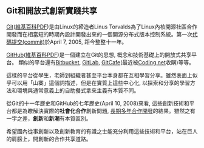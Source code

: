 ## Git和開放式創新實踐共享

[Git](https://git-scm.com/)([維基百科PDF](git.pdf))是由Linux的締造者Linus Torvalds為了Linux內核開源社區合作開發而在相當短的時期內設計開發出來的一個開源分布式版本控制系統。第一次[代碼提交(commit)](https://github.com/git/git/commit/e83c5163316f89bfbde7d9ab23ca2e25604af290)於April 7, 2005, 距今整整十一年。

[GitHub](https://github.com)([維基百科PDF](GitHub.pdf))是一個建立在Git的思想, 概念和技術基礎上的開放式共享平台。
類似的平台還有[Bitbucket](https://bitbucket.org/), [GitLab](https://about.gitlab.com/), [GitCafe](https://gitcafe.com/)(最近被[Coding.net](https://coding.net/)收購)等等。

這樣的平台從學生，老師到組織者甚至平台本身都在互相學習分享。雖然表面上似乎可以用「山寨」這個詞描述，但是在實質上這些中心化, 以探索和分享的學習方法和環境與通常意義上的自助餐式拿來主義有本質不同。

從Git的十一年歷史和GitHub的七年歷史(April 10, 2008)來看, 這些創新技術和平台都是為瞭解決實際的**社會化合作**創新問題, [長期多年合作開發](https://github.com/git/git/graphs/contributors)的結果。雖然之有一字之差，**創新**和**新潮**有本質區別。

希望國內從事創新以及創新教育的有識之士能充分利用這些技術和平台，站在巨人的肩膀上，開創新的合作共享道路。
